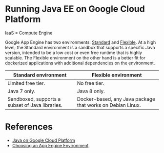 # Running Java EE on Google Cloud Platform

IaaS = Compute Engine

Google App Engine has two environments: [Standard](https://cloud.google.com/appengine/docs/standard/) and [Flexible](https://cloud.google.com/appengine/docs/flexible/java/). At a high level, the Standard environment is a sandbox that supports a specific Java version, intended to be a low cost or even free runtime that is highly scalable. The Flexible environment on the other hand is a better fit for dockerized applications with additional dependencies on the environment.

|Standard environment | Flexible environment|
|---------------------| --------------------|
|Limited free tier.	| No free tier.|
|Java 7 only.	| Java 8 only.|
|Sandboxed, supports a subset of Java libraries.| Docker-based, any Java package that works on Debian Linux.|


# References
* [Java on Google Cloud Platform](https://cloud.google.com/java/)
* [Choosing an App Engine Environment](https://cloud.google.com/appengine/docs/the-appengine-environments)
